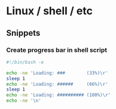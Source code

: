 # Linux / shell / etc

## Snippets

### Create progress bar in shell script

```sh
#!/bin/bash -e

echo -ne 'Loading: ###        (33%)\r'
sleep 1
echo -ne 'Loading: ######     (66%)\r'
sleep 1
echo -ne 'Loading: ########## (100%)\r'
echo -ne '\n'
```

